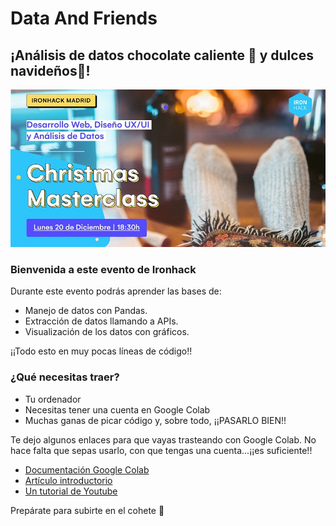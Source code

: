 # Data And Friends
## ¡Análisis de datos chocolate caliente 🍫 y dulces navideños🍬!


![cabecera](portada.jpeg)

### Bienvenida a este evento de Ironhack 
Durante este evento podrás aprender las bases de:

- Manejo de datos con Pandas.
- Extracción de datos llamando a APIs.
- Visualización de los datos con gráficos.

¡¡Todo esto en muy pocas líneas de código!!

### ¿Qué necesitas traer?

- Tu ordenador
- Necesitas tener una cuenta en Google Colab
- Muchas ganas de picar código y, sobre todo, ¡¡PASARLO BIEN!!


Te dejo algunos enlaces para que vayas trasteando con Google Colab.
No hace falta que sepas usarlo, con que tengas una cuenta...¡¡es suficiente!!

- [Documentación Google Colab](https://colab.research.google.com/notebooks/welcome.ipynb?hl=es)
- [Artículo introductorio](https://www.datahack.es/google-colab-para-data-science/)
- [Un tutorial de Youtube](https://www.youtube.com/watch?v=CcdE3xYVrb4)


Prepárate para subirte en el cohete 🚀